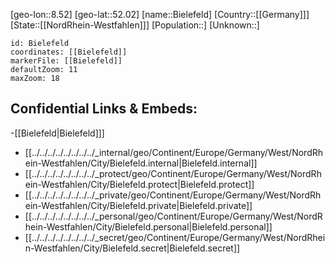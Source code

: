 ﻿---
location: [52.02,8.52]
mapzoom: [7,12] 
mapmarker: city 
type: City
tags:
- geo/City


SpocWebEntityId: 29179
isDeleted: false
confidential: public

---
[geo-lon::8.52]
[geo-lat::52.02]
[name::Bielefeld]
[Country::[[Germany]]]
[State::[[NordRhein-Westfahlen]]]
[Population::]
[Unknown::]


```leaflet
id: Bielefeld
coordinates: [[Bielefeld]]
markerFile: [[Bielefeld]]
defaultZoom: 11 
maxZoom: 18
```


## Confidential Links & Embeds: 
-[[Bielefeld|Bielefeld]]] 
- [[../../../../../../../../_internal/geo/Continent/Europe/Germany/West/NordRhein-Westfahlen/City/Bielefeld.internal|Bielefeld.internal]] 
- [[../../../../../../../../_protect/geo/Continent/Europe/Germany/West/NordRhein-Westfahlen/City/Bielefeld.protect|Bielefeld.protect]] 
- [[../../../../../../../../_private/geo/Continent/Europe/Germany/West/NordRhein-Westfahlen/City/Bielefeld.private|Bielefeld.private]] 
- [[../../../../../../../../_personal/geo/Continent/Europe/Germany/West/NordRhein-Westfahlen/City/Bielefeld.personal|Bielefeld.personal]] 
- [[../../../../../../../../_secret/geo/Continent/Europe/Germany/West/NordRhein-Westfahlen/City/Bielefeld.secret|Bielefeld.secret]] 
